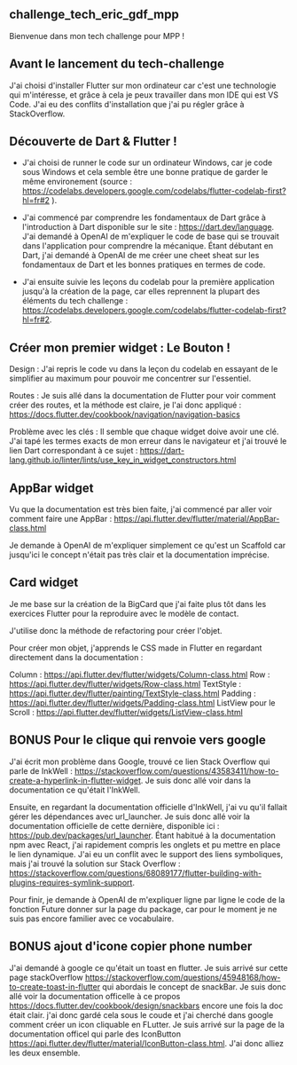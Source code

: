 ## challenge_tech_eric_gdf_mpp
Bienvenue dans mon tech challenge pour MPP !

## Avant le lancement du tech-challenge
J'ai choisi d'installer Flutter sur mon ordinateur car c'est une technologie qui m'intéresse, et grâce à cela je peux travailler dans mon IDE qui est VS Code. J'ai eu des conflits d'installation que j'ai pu régler grâce à StackOverflow.

## Découverte de  Dart & Flutter !

- J'ai choisi de runner le code sur un ordinateur Windows, car je code sous Windows et cela semble être une bonne pratique de garder le même environement (source :  https://codelabs.developers.google.com/codelabs/flutter-codelab-first?hl=fr#2 ). 

- J'ai commencé par comprendre les fondamentaux de Dart grâce à l'introduction à Dart disponible sur le site : https://dart.dev/language. J'ai demandé à OpenAI de m'expliquer le code de base qui se trouvait dans l'application pour comprendre la mécanique. Étant débutant en Dart, j'ai demandé à OpenAI de me créer une cheet sheat sur les fondamentaux de Dart et les bonnes pratiques en termes de code.

- J'ai ensuite suivie les leçons du codelab pour la première application jusqu'à la création de la page, car elles reprennent la plupart des éléments du tech challenge : https://codelabs.developers.google.com/codelabs/flutter-codelab-first?hl=fr#2.

## Créer mon premier widget : Le Bouton ! 

Design : 
    J'ai repris le code vu dans la leçon du codelab en essayant de le simplifier au maximum pour pouvoir me concentrer sur l'essentiel.

Routes : 
    Je suis allé dans la documentation de Flutter pour voir comment créer des routes, et la méthode est claire, je l'ai donc appliqué : https://docs.flutter.dev/cookbook/navigation/navigation-basics


Problème avec les clés :
    Il semble que chaque widget doive avoir une clé. J'ai tapé les termes exacts de mon erreur dans le navigateur et j'ai trouvé le lien Dart correspondant à ce sujet : https://dart-lang.github.io/linter/lints/use_key_in_widget_constructors.html

## AppBar widget

Vu que la documentation est très bien faite, j'ai commencé par aller voir comment faire une AppBar : https://api.flutter.dev/flutter/material/AppBar-class.html

Je demande à OpenAI de m'expliquer simplement ce qu'est un Scaffold car jusqu'ici le concept n'était pas très clair et la documentation imprécise.

## Card widget

Je me base sur la création de la BigCard que j'ai faite plus tôt dans les exercices Flutter pour la reproduire avec le modèle de contact.

J'utilise donc la méthode de refactoring pour créer l'objet.

Pour créer mon objet, j'apprends le CSS made in Flutter en regardant directement dans la documentation :

Column : https://api.flutter.dev/flutter/widgets/Column-class.html
Row : https://api.flutter.dev/flutter/widgets/Row-class.html
TextStyle : https://api.flutter.dev/flutter/painting/TextStyle-class.html
Padding : https://api.flutter.dev/flutter/widgets/Padding-class.html
ListView pour le Scroll : https://api.flutter.dev/flutter/widgets/ListView-class.html

## BONUS Pour le clique qui renvoie vers google 

J'ai écrit mon problème dans Google, trouvé ce lien Stack Overflow qui parle de InkWell : https://stackoverflow.com/questions/43583411/how-to-create-a-hyperlink-in-flutter-widget. Je suis donc allé voir dans la documentation ce qu'était l'InkWell.

Ensuite, en regardant la documentation officielle d'InkWell, j'ai vu qu'il fallait gérer les dépendances avec url_launcher. Je suis donc allé voir la documentation officielle de cette dernière, disponible ici : https://pub.dev/packages/url_launcher. Étant habitué à la documentation npm avec React, j'ai rapidement compris les onglets et pu mettre en place le lien dynamique. J'ai eu un conflit avec le support des liens symboliques, mais j'ai trouvé la solution sur Stack Overflow : https://stackoverflow.com/questions/68089177/flutter-building-with-plugins-requires-symlink-support.

Pour finir, je demande à OpenAI de m'expliquer ligne par ligne le code de la fonction Future<void> donner sur la page du package, car pour le moment je ne suis pas encore familier avec ce vocabulaire.

## BONUS ajout d'icone copier phone number

J'ai demandé à google ce qu'était un toast en flutter. 
Je suis arrivé sur cette page stackOverflow https://stackoverflow.com/questions/45948168/how-to-create-toast-in-flutter qui abordais le concept de snackBar. 
Je suis donc allé voir la documentation officelle à ce propos https://docs.flutter.dev/cookbook/design/snackbars encore une fois la doc était clair. j'ai donc gardé cela sous le coude et j'ai cherché dans google comment créer un icon cliquable en FLutter. Je suis arrivé sur la page de la documentation officel qui parle des IconButton https://api.flutter.dev/flutter/material/IconButton-class.html. 
J'ai donc alliez les deux ensemble.



  
 
